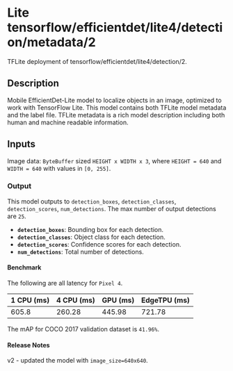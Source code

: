 # Lite tensorflow/efficientdet/lite4/detection/metadata/2

TFLite deployment of tensorflow/efficientdet/lite4/detection/2.

<!-- asset-path: internal -->
<!-- parent-model: tensorflow/efficientdet/lite4/detection/2 -->

## Description

Mobile EfficientDet-Lite model to localize objects in an image, optimized to
work with TensorFlow Lite. This model contains both TFLite model metadata and
the label file. TFLite metadata is a rich model description including both human
and machine readable information.

## Inputs

Image data: `ByteBuffer` sized `HEIGHT x WIDTH x 3`, where `HEIGHT = 640` and
`WIDTH = 640` with values in `[0, 255]`.

### Output

This model outputs to `detection_boxes`, `detection_classes`,
`detection_scores`, `num_detections`. The max number of output detections are
`25`.

*   **`detection_boxes`**: Bounding box for each detection.
*   **`detection_classes`**: Object class for each detection.
*   **`detection_scores`**: Confidence scores for each detection.
*   **`num_detections`**: Total number of detections.

#### Benchmark

The following are all latency for `Pixel 4`.

1 CPU (ms) | 4 CPU (ms) | GPU (ms) | EdgeTPU (ms)
---------- | ---------- | -------- | ------------
605.8      | 260.28     | 445.98   | 721.78

The mAP for COCO 2017 validation dataset is `41.96%`.

#### Release Notes

v2 - updated the model with `image_size=640x640`.
